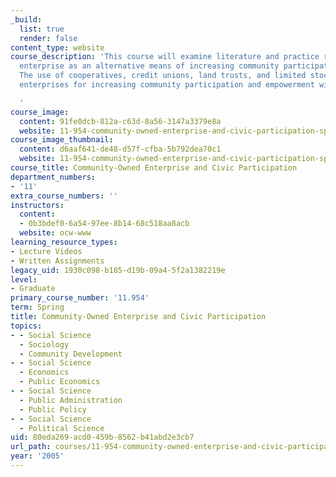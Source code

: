 ```yaml
---
_build:
  list: true
  render: false
content_type: website
course_description: 'This course will examine literature and practice regarding community-owned
  enterprise as an alternative means of increasing community participation and development.
  The use of cooperatives, credit unions, land trusts, and limited stock ownership
  enterprises for increasing community participation and empowerment will be examined.

  '
course_image:
  content: 91fe0dcb-812a-c63d-8a56-3147a3379e8a
  website: 11-954-community-owned-enterprise-and-civic-participation-spring-2005
course_image_thumbnail:
  content: d6aaf641-de48-d57f-cfba-5b792dea70c1
  website: 11-954-community-owned-enterprise-and-civic-participation-spring-2005
course_title: Community-Owned Enterprise and Civic Participation
department_numbers:
- '11'
extra_course_numbers: ''
instructors:
  content:
  - 0b3bdef0-6a54-97ee-8b14-68c518aa8acb
  website: ocw-www
learning_resource_types:
- Lecture Videos
- Written Assignments
legacy_uid: 1930c098-b185-d19b-09a4-5f2a1382219e
level:
- Graduate
primary_course_number: '11.954'
term: Spring
title: Community-Owned Enterprise and Civic Participation
topics:
- - Social Science
  - Sociology
  - Community Development
- - Social Science
  - Economics
  - Public Economics
- - Social Science
  - Public Administration
  - Public Policy
- - Social Science
  - Political Science
uid: 80eda269-acd0-459b-8562-b41abd2e3cb7
url_path: courses/11-954-community-owned-enterprise-and-civic-participation-spring-2005
year: '2005'
---
```

